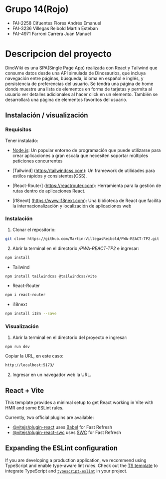 # Grupo 14(Rojo)

- FAI-2258 Cifuentes Flores Andrés Emanuel
- FAI-3236 Villegas Reibold Martin Esteban
- FAI-4971 Farroni Carrera Juan Manuel

# Descripcion del proyecto

DinoWiki es una SPA(Single Page App) realizada con React y Tailwind que consume datos desde una API simulada de 
Dinosaurios, que incluya navegación entre páginas, búsqueda, idioma en español e inglés, y persistencia de 
preferencias del usuario. Se tendrá una página de home donde muestre una lista de elementos en forma de tarjetas 
y permita al usuario ver detalles adicionales al hacer click en un elemento. También se desarrollará una página 
de elementos favoritos del usuario.


## Instalación / visualización

### Requisitos

Tener instalado:

- [Node.js](https://nodejs.org/): Un popular entorno de programación que puede utilizarse para crear aplicaciones a gran escala que necesiten soportar múltiples peticiones concurrentes

- [Tailwind] (https://tailwindcss.com): Un framework de utilidades para estilos rápidos y consistentes(CSS).

- [React-Router] (https://reactrouter.com): Herramienta para la gestión de rutas dentro de aplicaciones React.

- [i18next] (https://www.i18next.com): Una biblioteca de React que facilita la internacionalización y localización de aplicaciones web

### Instalación

1. Clonar el repositorio:

```bash
git clone https://github.com/Martin-VillegasReibold/PWA-REACT-TP2.git
```

2. Abrir la terminal en el directorio _/PWA-REACT-TP2_ e ingresar:

```bash
npm install
```
- Tailwind

```bash
npm install tailwindcss @tailwindcss/vite
```
- React-Router

```bash
npm i react-router
```
- i18next

```bash
npm install i18n --save
```

### Visualización

1. Abrir la terminal en el directorio del proyecto e ingresar:

```bash
npm run dev
```

Copiar la URL, en este caso:

```bash
http://localhost:5173/
```

2. Ingresar en un navegador web la URL.


## React + Vite

This template provides a minimal setup to get React working in Vite with HMR and some ESLint rules.

Currently, two official plugins are available:

- [@vitejs/plugin-react](https://github.com/vitejs/vite-plugin-react/blob/main/packages/plugin-react/README.md) uses [Babel](https://babeljs.io/) for Fast Refresh
- [@vitejs/plugin-react-swc](https://github.com/vitejs/vite-plugin-react-swc) uses [SWC](https://swc.rs/) for Fast Refresh

## Expanding the ESLint configuration

If you are developing a production application, we recommend using TypeScript and enable type-aware lint rules. Check out the [TS template](https://github.com/vitejs/vite/tree/main/packages/create-vite/template-react-ts) to integrate TypeScript and [`typescript-eslint`](https://typescript-eslint.io) in your project.